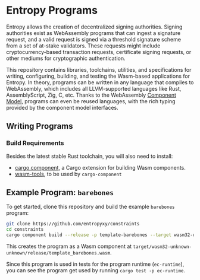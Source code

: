 # Entropy Programs

Entropy allows the creation of decentralized signing authorities. Signing authorities exist as WebAssembly programs that can ingest a signature request, and a valid request is signed via a threshold signature scheme from a set of at-stake validators. These requests might include cryptocurrency-based transaction requests, certificate signing requests, or other mediums for cryptographic authentication.

This repository contains libraries, toolchains, utilities, and specifications for writing, configuring, building, and testing the Wasm-based applications for Entropy. In theory, programs can be written in any language that compiles to WebAssembly, which includes all LLVM-supported languages like Rust, AssemblyScript, Zig, C, etc. Thanks to the WebAssembly [Component Model](https://component-model.bytecodealliance.org), programs can even be reused languages, with the rich typing provided by the component model interfaces.

## Writing Programs

### Build Requirements

Besides the latest stable Rust toolchain, you will also need to install:
- [cargo component](https://github.com/bytecodealliance/cargo-component#installation), a Cargo extension for building Wasm components.
- [wasm-tools](https://github.com/bytecodealliance/wasm-tools#installation), to be used by `cargo-component`

## Example Program: `barebones`

To get started, clone this repository and build the example `barebones` program:

```bash
git clone https://github.com/entropyxy/constraints
cd constraints
cargo component build --release -p template-barebones --target wasm32-unknown-unknown
```

This creates the program as a Wasm component at `target/wasm32-unknown-unknown/release/template_barebones.wasm`.

Since this program is used in tests for the program runtime (`ec-runtime`), you can see the program get used by running `cargo test -p ec-runtime`.
